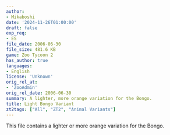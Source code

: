 ```yaml
---
author:
- Mikaboshi
date: '2024-11-26T01:00:00'
draft: false
exp_req:
- ES
file_date: 2006-06-30
file_size: 481.6 KB
game: Zoo Tycoon 2
has_author: true
languages:
- English
license: 'Unknown'
orig_rel_at:
- 'ZooAdmin'
orig_rel_date: 2006-06-30
summary: A lighter, more orange variation for the Bongo.
title: Light Bongo Variant
zt2tags: ["All", "ZT2", "Animal Variants"]
---
```

This file contains a lighter or more orange variation for the Bongo.

